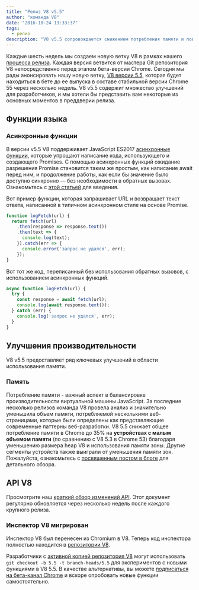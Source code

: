 ```yaml
---
title: "Релиз V8 v5.5"
author: "команда V8"
date: "2016-10-24 13:33:37"
tags: 
  - релиз
description: "V8 v5.5 сопровождается снижением потребления памяти и повышением поддержки функций языка ECMAScript."
---
```

Каждые шесть недель мы создаем новую ветку V8 в рамках нашего [процесса релиза](/docs/release-process). Каждая версия ветвится от мастера Git репозитория V8 непосредственно перед этапом бета-версии Chrome. Сегодня мы рады анонсировать нашу новую ветку, [V8 версии 5.5](https://chromium.googlesource.com/v8/v8.git/+log/branch-heads/5.5), которая будет находиться в бете до ее выпуска в составе стабильной версии Chrome 55 через несколько недель. V8 v5.5 содержит множество улучшений для разработчиков, и мы хотели бы представить вам некоторые из основных моментов в преддверии релиза.

<!--truncate-->
## Функции языка

### Асинхронные функции

В версии v5.5 V8 поддерживает JavaScript ES2017 [асинхронные функции](https://developers.google.com/web/fundamentals/getting-started/primers/async-functions), которые упрощают написание кода, использующего и создающего Promises. С помощью асинхронных функций ожидание разрешения Promise становится таким же простым, как написание await перед ним, и продолжение работы, как если бы значение было доступно синхронно — без необходимости в обратных вызовах. Ознакомьтесь с [этой статьей](https://developers.google.com/web/fundamentals/getting-started/primers/async-functions) для введения.

Вот пример функции, которая запрашивает URL и возвращает текст ответа, написанной в типичном асинхронном стиле на основе Promise.

```js
function logFetch(url) {
  return fetch(url)
    .then(response => response.text())
    .then(text => {
      console.log(text);
    }).catch(err => {
      console.error('запрос не удался', err);
    });
}
```

Вот тот же код, переписанный без использования обратных вызовов, с использованием асинхронных функций.

```js
async function logFetch(url) {
  try {
    const response = await fetch(url);
    console.log(await response.text());
  } catch (err) {
    console.log('запрос не удался', err);
  }
}
```

## Улучшения производительности

V8 v5.5 предоставляет ряд ключевых улучшений в области использования памяти.

### Память

Потребление памяти - важный аспект в балансировке производительности виртуальной машины JavaScript. За последние несколько релизов команда V8 провела анализ и значительно уменьшила объем памяти, потребляемой несколькими веб-страницами, которые были определены как представляющие современные паттерны веб-разработки. V8 5.5 снижает общее потребление памяти в Chrome до 35% на **устройствах с малым объемом памяти** (по сравнению с V8 5.3 в Chrome 53) благодаря уменьшению размера heap V8 и использования памяти зоны. Другие сегменты устройств также выиграли от уменьшения памяти зон. Пожалуйста, ознакомьтесь с [посвященным постом в блоге](/blog/optimizing-v8-memory) для детального обзора.

## API V8

Просмотрите наш [краткий обзор изменений API](https://docs.google.com/document/d/1g8JFi8T_oAE_7uAri7Njtig7fKaPDfotU6huOa1alds/edit). Этот документ регулярно обновляется через несколько недель после каждого крупного релиза.

### Инспектор V8 мигрирован

Инспектор V8 был перенесен из Chromium в V8. Теперь код инспектора полностью находится в [репозитории V8](https://chromium.googlesource.com/v8/v8/+/master/src/inspector/).

Разработчики с [активной копией репозитория V8](/docs/source-code#using-git) могут использовать `git checkout -b 5.5 -t branch-heads/5.5` для экспериментов с новыми функциями в V8 5.5. В качестве альтернативы, вы можете [подписаться на бета-канал Chrome](https://www.google.com/chrome/browser/beta.html) и вскоре опробовать новые функции самостоятельно.
